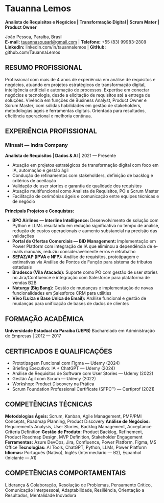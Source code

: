 # Tauanna Lemos
**Analista de Requisitos e Negócios | Transformação Digital | Scrum Mater | Product Owner**

João Pessoa, Paraíba, Brasil  
**E-mail:** tauannasousarl@gmail.com | **Telefone:** +55 (83) 99983-2808  
**LinkedIn:** linkedin.com/in/tauannalemos | **GitHub:** github.com/TauannaLemos

## RESUMO PROFISSIONAL
Profissional com mais de 4 anos de experiência em análise de requisitos e negócios, atuando em projetos estratégicos de transformação digital, inteligência artificial e automação de processos. Expertise em conectar negócios e tecnologia, desde a elicitação de requisitos até a entrega de soluções. Vivência em funções de Business Analyst, Product Owner e Scrum Master, com sólidas habilidades em gestão de stakeholders, metodologias ágeis e ferramentas digitais. Orientada para resultados, eficiência operacional e melhoria contínua.

## EXPERIÊNCIA PROFISSIONAL

### Minsait — Indra Company
**Analista de Requisitos | Dados & AI** | 2021 — Presente

- Atuação em projetos estratégicos de transformação digital com foco em IA, automação e gestão ágil
- Condução de refinamentos com stakeholders, definição de backlog e critérios de aceitação
- Validação de user stories e garantia de qualidade dos requisitos
- Atuação multifuncional como Analista de Requisitos, PO e Scrum Master
- Facilitação de cerimônias ágeis e comunicação entre equipes técnicas e de negócio

**Principais Projetos e Conquistas:**

- **BPO Airlines — Interline Intelligence:** Desenvolvimento de solução com Python e LLMs resultando em redução significativa no tempo de análise, redução de custos operacionais e aumento substancial na precisão das validações
- **Portal de Ofertas Comerciais — BID Management:** Implementação em Power Platform com integração de IA que eliminou a dependência de e-mails manuais, reduziu consideravelmente erros e retrabalho
- **SEFAZ/AP (IPVA e NFP):** Análise de requisitos, prototipagem e estimativas via Análise de Pontos de Função para sistema de tributos estaduais
- **Bradesco (Vila Atacado):** Suporte como PO com gestão de user stories no Jira/Confluence e integração com Salesforce para plataforma de vendas B2B
- **Naturgy (Big Bang):** Gestão de mudanças e implementação de novas funcionalidades em Salesforce CRM para utilities
- **Vivo (Luiza e Base Única de Email):** Análise funcional e gestão de mudanças para unificação de bases de dados de clientes

## FORMAÇÃO ACADÊMICA

**Universidade Estadual da Paraíba (UEPB)**
Bacharelado em Administração de Empresas | 2012 — 2017

## CERTIFICADOS E QUALIFICAÇÕES

- Prototipagem Funcional com Figma — Udemy (2024)
- Briefing Executivo: IA + ChatGPT — Udemy (2024)
- Análise de Requisitos de Software com User Stories — Udemy (2022)
- Gestão Ágil com Scrum — Udemy (2022)
- Workshop: Product Discovery na Prática
- Scrum Foundation Professional Certificate (SFPC™) — Certiprof (2021)

## COMPETÊNCIAS TÉCNICAS

**Metodologias Ágeis:** Scrum, Kanban, Agile Management, PMP/PMI Concepts, Roadmap Planning, Product Discovery
**Análise de Negócios:** Requirements Analysis, User Stories, Backlog Management, Acceptance Criteria Definition
**Gestão de Produto:** Product Backlog, Refinement, Product Roadmap Design, MVP Definition, Stakeholder Engagement
**Ferramentas:** Azure DevOps, Jira, Confluence, Power Platform, Figma, MS Office
**Tecnologias:** AI Tools, ChatGPT, Python, LLMs, Power Platform
**Idiomas:** Português (Nativo), Inglês (Intermediário — B2), Espanhol (Iniciante — A1)

## COMPETÊNCIAS COMPORTAMENTAIS

Liderança & Colaboração, Resolução de Problemas, Pensamento Crítico, Comunicação Interpessoal, Adaptabilidade, Resiliência, Orientação a Resultados, Mentalidade Inovadora

